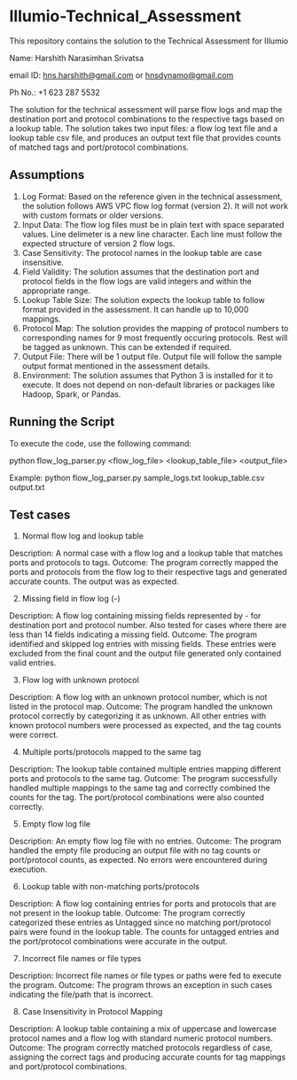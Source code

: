 # Illumio-Technical_Assessment
This repository contains the solution to the Technical Assessment for Illumio

Name: Harshith Narasimhan Srivatsa

email ID: hns.harshith@gmail.com or hnsdynamo@gmail.com

Ph No.: +1 623 287 5532


The solution for the technical assessment will parse flow logs and map the destination port and protocol combinations to the respective tags based on a lookup table. The solution takes two input files: a flow log text file and a lookup table csv file, and produces an output text file that provides counts of matched tags and port/protocol combinations.

## Assumptions
1. Log Format: Based on the reference given in the technical assessment, the solution follows AWS VPC flow log format (version 2). It will not work with custom formats or older versions.
2. Input Data: The flow log files must be in plain text with space separated values. Line delimeter is a new line character. Each line must follow the expected structure of version 2 flow logs. 
3. Case Sensitivity: The protocol names in the lookup table are case insensitive.
4. Field Validity: The solution assumes that the destination port and protocol fields in the flow logs are valid integers and within the appropriate range.
5. Lookup Table Size: The solution expects the lookup table to follow format provided in the assessment. It can handle up to 10,000 mappings.
6. Protocol Map: The solution provides the mapping of protocol numbers to corresponding names for 9 most frequently occuring protocols. Rest will be tagged as unknown. This can be extended if required.
7. Output File: There will be 1 output file. Output file will follow the sample output format mentioned in the assessment details.
8. Environment: The solution assumes that Python 3 is installed for it to execute. It does not depend on non-default libraries or packages like Hadoop, Spark, or Pandas.

## Running the Script
To execute the code, use the following command:

python flow_log_parser.py <flow_log_file> <lookup_table_file> <output_file>

Example: python flow_log_parser.py sample_logs.txt lookup_table.csv output.txt

## Test cases
1. Normal flow log and lookup table

Description: A normal case with a flow log and a lookup table that matches ports and protocols to tags.
Outcome: The program correctly mapped the ports and protocols from the flow log to their respective tags and generated accurate counts. The output was as expected.

2. Missing field in flow log (-)

Description: A flow log containing missing fields represented by - for destination port and protocol number. Also tested for cases where there are less than 14 fields indicating a missing field.
Outcome: The program identified and skipped log entries with missing fields. These entries were excluded from the final count and the output file generated only contained valid entries. 

3. Flow log with unknown protocol

Description: A flow log with an unknown protocol number, which is not listed in the protocol map.
Outcome: The program handled the unknown protocol correctly by categorizing it as unknown. All other entries with known protocol numbers were processed as expected, and the tag counts were correct.

4. Multiple ports/protocols mapped to the same tag

Description: The lookup table contained multiple entries mapping different ports and protocols to the same tag.
Outcome: The program successfully handled multiple mappings to the same tag and correctly combined the counts for the tag. The port/protocol combinations were also counted correctly.

5.  Empty flow log file

Description: An empty flow log file with no entries.
Outcome: The program handled the empty file producing an output file with no tag counts or port/protocol counts, as expected. No errors were encountered during execution.

6. Lookup table with non-matching ports/protocols

Description: A flow log containing entries for ports and protocols that are not present in the lookup table.
Outcome: The program correctly categorized these entries as Untagged since no matching port/protocol pairs were found in the lookup table. The counts for untagged entries and the port/protocol combinations were accurate in the output.

7. Incorrect file names or file types 

Description: Incorrect file names or file types or paths were fed to execute the program.
Outcome: The program throws an exception in such cases indicating the file/path that is incorrect.

8. Case Insensitivity in Protocol Mapping

Description: A lookup table containing a mix of uppercase and lowercase protocol names and a flow log with standard numeric protocol numbers.
Outcome: The program correctly matched protocols regardless of case, assigning the correct tags and producing accurate counts for tag mappings and port/protocol combinations.
